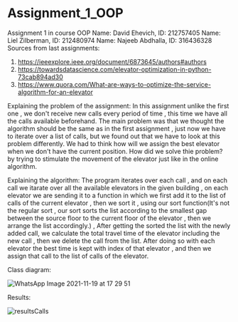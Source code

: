 # Assignment_1_OOP
Assignment 1 in course OOP
Name: David Ehevich, ID: 212757405
Name: Liel Zilberman, ID: 212480974
Name: Najeeb Abdhalla, ID: 316436328
Sources from last assignments:
1. https://ieeexplore.ieee.org/document/6873645/authors#authors  
2. https://towardsdatascience.com/elevator-optimization-in-python-73cab894ad30  
3. https://www.quora.com/What-are-ways-to-optimize-the-service-algorithm-for-an-elevator  

Explaining the problem of the assignment:
In this assignment unlike the first one , we don't receive new calls every period of time , this time we have all the calls available beforehand.
The main problem was that we thought the algorithm should be the same as in the first assignment , just now we have to iterate over a list of calls, but we found out that we have to look at this problem differently. We had to think how will we assign the best elevator when we don't have the current position.
How did we solve thie problem? by trying to stimulate the movement of the elevator just like in the online algorithm.

Explaining the algorithm:
The program iterates over each call , and on each call we itarate over all the available elevators in the given building , on each elevator we are sending it to a function in which we first add it to the list of calls of the current elevator , then we sort it , using our sort function(It's not the regular sort , our sort sorts the list according to the smallest gap between the source floor to the current floor of the elevator , then we arrange the list accordingly.) , After getting the sorted the list with the newly added call, we calculate the total travel time of the elevator including the new call , then we delete the call from the list. After doing so with each elevator the best time is kept with index of that elevator , and then we assign that call to the list of calls of the elevator. 

Class diagram:

![WhatsApp Image 2021-11-19 at 17 29 51](https://user-images.githubusercontent.com/54214707/142656344-200961fa-0087-4daa-b209-3d174b75882a.jpeg)

Results:

![resultsCalls](https://user-images.githubusercontent.com/54214707/142657651-b8e54c0f-dd14-4d7c-87b4-9fcbf82f75ce.PNG)

